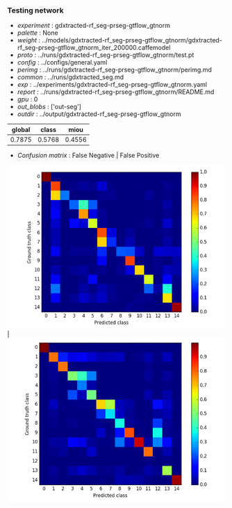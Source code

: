 ### Testing network
- *experiment* : gdxtracted-rf_seg-prseg-gtflow_gtnorm
- *palette* : None
- *weight* : ../models/gdxtracted-rf_seg-prseg-gtflow_gtnorm/gdxtracted-rf_seg-prseg-gtflow_gtnorm_iter_200000.caffemodel
- *proto* : ../runs/gdxtracted-rf_seg-prseg-gtflow_gtnorm/test.pt
- *config* : ../configs/general.yaml
- *perimg* : ../runs/gdxtracted-rf_seg-prseg-gtflow_gtnorm/perimg.md
- *common* : ../runs/gdxtracted_seg.md
- *exp* : ../experiments/gdxtracted-rf_seg-prseg-gtflow_gtnorm.yaml
- *report* : ../runs/gdxtracted-rf_seg-prseg-gtflow_gtnorm/README.md
- *gpu* : 0
- *out_blobs* : ['out-seg']
- *outdir* : ../output/gdxtracted-rf_seg-prseg-gtflow_gtnorm

global | class | miou
------ | ----- | ----
0.7875 | 0.5768 | 0.4556

- *Confusion matrix* : False Negative | False Positive

![conf_mat_fn](confmat_fn.png) | ![conf_mat_fp](confmat_fp.png)
